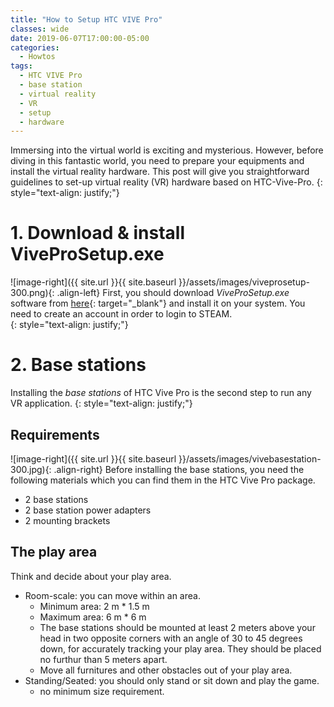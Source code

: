 ```yaml
---
title: "How to Setup HTC VIVE Pro"
classes: wide
date: 2019-06-07T17:00:00-05:00
categories:
  - Howtos
tags:
  - HTC VIVE Pro
  - base station
  - virtual reality
  - VR
  - setup
  - hardware
---
```

Immersing into the virtual world is exciting and mysterious. However, before diving in this fantastic world, you need to prepare your equipments and install the virtual reality hardware. This post will give you straightforward guidelines to set-up virtual reality (VR) hardware based on HTC-Vive-Pro. 
{: style="text-align: justify;"}
# 1. Download & install ViveProSetup.exe
![image-right]({{ site.url }}{{ site.baseurl }}/assets/images/viveprosetup-300.png){: .align-left}
First, you should download _ViveProSetup.exe_ software from [here](https://www.vive.com/setup/vive-pro/){: target="_blank"} and install it on your system. You need to create an account in order to login to STEAM.   
{: style="text-align: justify;"}
<br />
# 2. Base stations
Installing the _base stations_ of HTC Vive Pro is the second step to run any VR application. 
{: style="text-align: justify;"}

## Requirements
![image-right]({{ site.url }}{{ site.baseurl }}/assets/images/vivebasestation-300.jpg){: .align-right}
Before installing the base stations, you need the following materials which you can find them in the HTC Vive Pro package.  
* 2 base stations
* 2 base station power adapters
* 2 mounting brackets

## The play area
Think and decide about your play area. 
  * Room-scale: you can move within an area.
    * Minimum area: 2 m * 1.5 m
    * Maximum area: 6 m * 6 m    
    * The base stations should be mounted at least 2 meters above your head in two opposite corners with an angle of 30 to 45 degrees down, for accurately tracking your play area. They should be placed no furthur than 5 meters apart.
    * Move all furnitures and other obstacles out of your play area.
  * Standing/Seated: you should only stand or sit down and play the game.
    *  no minimum size requirement.
    

